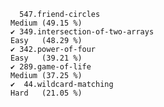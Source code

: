       547.friend-circles                                               Medium (49.15 %)
    ✔ 349.intersection-of-two-arrays                                   Easy   (48.29 %)
    ✔ 342.power-of-four                                                Easy   (39.21 %)
    ✔ 289.game-of-life                                                 Medium (37.25 %)
    ✔  44.wildcard-matching                                            Hard   (21.05 %)
